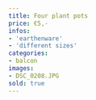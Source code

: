 ```yaml
---
title: Four plant pots
price: €5,-
infos:
- 'earthenware'
- 'different sizes'
categories:
- balcon
images:
- DSC_0208.JPG
sold: true
---
```

